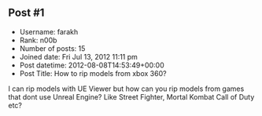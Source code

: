 ## Post #1
- Username: farakh
- Rank: n00b
- Number of posts: 15
- Joined date: Fri Jul 13, 2012 11:11 pm
- Post datetime: 2012-08-08T14:53:49+00:00
- Post Title: How to rip models from xbox 360?

I can rip models with UE Viewer but how can you rip models from games that dont use Unreal Engine? Like Street Fighter, Mortal Kombat Call of Duty etc?
